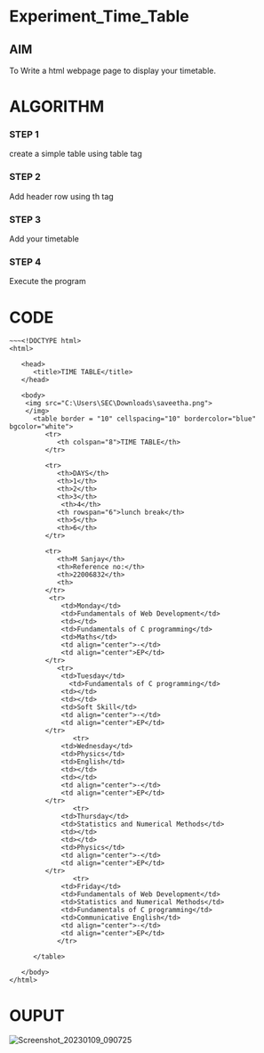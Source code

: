 # Experiment_Time_Table

## AIM
To Write a html webpage page to display your timetable.

# ALGORITHM
### STEP 1
create a simple table using table tag
### STEP 2
Add header row using th tag
### STEP 3
Add your timetable
### STEP 4
Execute the program

# CODE
```
~~~<!DOCTYPE html>
<html>

   <head>
      <title>TIME TABLE</title>
   </head>
	
   <body>
	<img src="C:\Users\SEC\Downloads\saveetha.png">
	</img>
      <table border = "10" cellspacing="10" bordercolor="blue" bgcolor="white">
         <tr>
            <th colspan="8">TIME TABLE</th>
         </tr>
         
         <tr>
            <th>DAYS</th>
            <th>1</th>
            <th>2</th>
            <th>3</th>
             <th>4</th>
            <th rowspan="6">lunch break</th>
            <th>5</th>
            <th>6</th>
         </tr>

         <tr>
            <th>M Sanjay</th>
            <th>Reference no:</th>
            <th>22006832</th>
			<th>
         </tr>
          <tr>
             <td>Monday</td>
             <td>Fundamentals of Web Development</td>
             <td></td>
             <td>Fundamentals of C programming</td>
             <td>Maths</td>
             <td align="center">-</td>
             <td align="center">EP</td>
         </tr>
			<tr>
             <td>Tuesday</td>
               <td>Fundamentals of C programming</td>
             <td></td>
             <td></td>
             <td>Soft Skill</td>
             <td align="center">-</td>
             <td align="center">EP</td>
         </tr>
				<tr>
             <td>Wednesday</td>
             <td>Physics</td>
             <td>English</td>
             <td></td>
             <td></td>
             <td align="center">-</td>
             <td align="center">EP</td>
         </tr>
				<tr>
             <td>Thursday</td>
             <td>Statistics and Numerical Methods</td>
             <td></td>
             <td></td>
             <td>Physics</td>
             <td align="center">-</td>
             <td align="center">EP</td>
         </tr>
				<tr>
             <td>Friday</td>
             <td>Fundamentals of Web Development</td>
             <td>Statistics and Numerical Methods</td>
             <td>Fundamentals of C programming</td>
             <td>Communicative English</td>
             <td align="center">-</td>
             <td align="center">EP</td>
			</tr>
         
      </table>
      
   </body>
</html>
```

# OUPUT
![Screenshot_20230109_090725](https://user-images.githubusercontent.com/119830477/213650875-08b1a02b-9ec4-477f-936b-5af1f18c47de.png)

